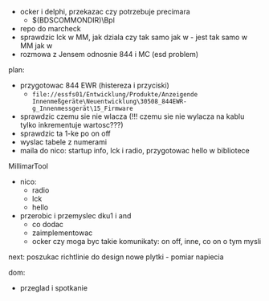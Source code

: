 - ocker i delphi, przekazac czy potrzebuje precimara
	- $(BDSCOMMONDIR)\Bpl
- repo do marcheck
- sprawdzic lck w MM, jak dziala czy tak samo jak w - jest tak samo w MM jak w 
- rozmowa z Jensem odnosnie 844 i MC (esd problem)

plan:
- przygotowac 844 EWR (histereza i przyciski)
	- `file://essfs01/Entwicklung/Produkte/Anzeigende Innenmeßgeräte\Neuentwicklung\30508_844EWR-g_Innenmessgerät\15_Firmware`
- sprawdzic czemu sie nie wlacza (!!! czemu sie nie wylacza na kablu tylko inkrementuje wartosc???)
- sprawdzic ta 1-ke po on off
- wyslac tabele z numerami
- maila do nico: startup info, lck i radio, przygotowac hello w bibliotece


MillimarTool
- nico: 
	- radio
	- lck
	- hello
- przerobic i przemyslec dku1 i and
	- co dodac
	- zaimplementowac
	- ocker czy moga byc takie komunikaty: on off, inne, co on o tym mysli 




next:
poszukac richtlinie do design
nowe plytki - pomiar napiecia



dom:
- przeglad i spotkanie